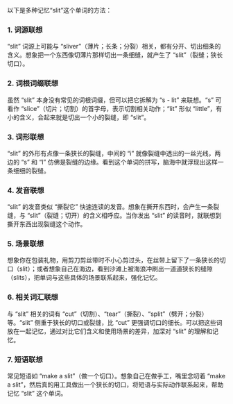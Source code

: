 以下是多种记忆“slit”这个单词的方法：

### 1. 词源联想
“slit” 词源上可能与 “sliver”（薄片；长条；分裂）相关，都有分开、切出细条的含义。想象把一个东西像切薄片那样切出一条细缝，就产生了 “slit”（裂缝；狭长切口）。

### 2. 词根词缀联想
虽然 “slit” 本身没有常见的词根词缀，但可以把它拆解为 “s - lit” 来联想。“s” 可看作 “slice”（切片；切割）的首字母，表示切割相关动作；“lit” 形似 “little”，有小的含义，合起来就是切出一个小的裂缝，即 “slit”。

### 3. 词形联想
“slit” 的外形有点像一条狭长的裂缝，中间的 “i” 就像裂缝中透出的一丝光线，两边的 “s” 和 “l” 仿佛是裂缝的边缘。看到这个单词的拼写，脑海中就浮现出这样一条细细的裂缝。

### 4. 发音联想
“slit” 的发音类似 “撕裂它” 快速连读的发音。想象在撕开东西时，会产生一条裂缝，与 “slit”（裂缝；切开）的含义相呼应。当你发出 “slit” 的读音时，就联想到撕开东西出现裂缝这个动作。

### 5. 场景联想
想象你在包装礼物，用剪刀剪丝带时不小心剪过头，在丝带上留下了一条狭长的切口（slit）；或者想象自己在海边，看到沙滩上被海浪冲刷出一道道狭长的缝隙（slits），把单词与这些具体的场景联系起来，强化记忆。

### 6. 相关词汇联想
与 “slit” 相关的词有 “cut”（切割）、“tear”（撕裂）、“split”（劈开；分裂）等。“slit” 侧重于狭长的切口或裂缝，比 “cut” 更强调切口的细长。可以把这些词放在一起记忆，通过对比它们含义和使用场景的差异，加深对 “slit” 的理解和记忆。

### 7. 短语联想
常见短语如 “make a slit”（做一个切口）。想象自己在做手工，嘴里念叨着 “make a slit”，然后真的用工具做出一个狭长的切口，将短语与实际动作联系起来，帮助记忆 “slit” 这个单词。 